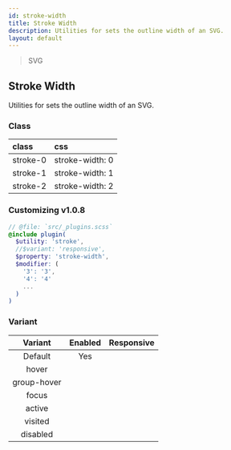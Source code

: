 ```yaml
---
id: stroke-width
title: Stroke Width
description: Utilities for sets the outline width of an SVG.
layout: default
---
```


> SVG

## Stroke Width

Utilities for sets the outline width of an SVG.

### Class

| <span class="px-3 py-1 text-white bg-charcoal-100 rounded-full">class</span> | <span class="px-3 py-1 text-white bg-charcoal-100 rounded-full">css</span> |
|:--|:--|
| stroke-0 | stroke-width: 0 |
| stroke-1 | stroke-width: 1 |
| stroke-2 | stroke-width: 2 |

### Customizing <span class="ml-1 px-2 py-1 text-sm text-gray-600 bg-gray-300">v1.0.8</span>

```scss
// @file: `src/_plugins.scss`
@include plugin(
  $utility: 'stroke',
  //$variant: 'responsive',
  $property: 'stroke-width',
  $modifier: (
    '3': '3',
    '4': '4'
    ...
  )
)
```

### Variant

| <span class="font-semibold underline">Variant</span> | <span class="font-semibold underline">Enabled</span> | <span class="font-semibold underline">Responsive</span> |
|:-:|:-:|:-:|
| Default | Yes | |
| hover| | |
| group-hover | | |
| focus | | |
| active | | |
| visited | | |
| disabled | | |